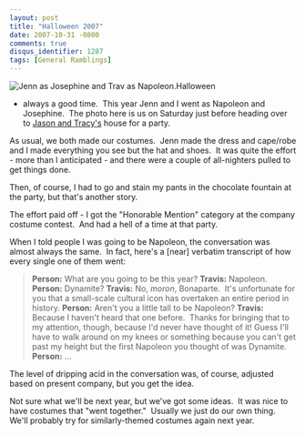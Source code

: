 ```yaml
---
layout: post
title: "Halloween 2007"
date: 2007-10-31 -0800
comments: true
disqus_identifier: 1287
tags: [General Ramblings]
---
```

![Jenn as Josephine and Trav as
Napoleon.](https://hyqi8g.dm2303.livefilestore.com/y2pe_jfqfgmT3DVCC27KBAV22FBt_OasGfF7kmJONFgVYb-xVdR3qgUgrXwJ2bnOfnKqLgtOJA4Qfx3a2S0rTNj_iHzK62jb-SGDMqp04x04xQ/20071031halloween.jpg?psid=1)Halloween
- always a good time.  This year Jenn and I went as Napoleon and
Josephine.  The photo here is us on Saturday just before heading over to
[Jason and Tracy's](http://www.meyercentral.com/) house for a party.

As usual, we both made our costumes.  Jenn made the dress and cape/robe
and I made everything you see but the hat and shoes.  It was quite the
effort - more than I anticipated - and there were a couple of
all-nighters pulled to get things done. 

Then, of course, I had to go and stain my pants in the chocolate
fountain at the party, but that's another story.

The effort paid off - I got the "Honorable Mention" category at the
company costume contest.  And had a hell of a time at that party.

When I told people I was going to be Napoleon, the conversation was
almost always the same.  In fact, here's a [near] verbatim transcript of
how every single one of them went:

> **Person:** What are you going to be this year?
>  **Travis:** Napoleon.
>  **Person:** Dynamite?
>  **Travis:** No, *moron*, Bonaparte.  It's unfortunate for you that a
> small-scale cultural icon has overtaken an entire period in history.
>  **Person:** Aren't you a little tall to be Napoleon?
>  **Travis:** Because I haven't heard that one before.  Thanks for
> bringing that to my attention, though, because I'd never have thought
> of it! Guess I'll have to walk around on my knees or something because
> you can't get past my height but the first Napoleon you thought of was
> Dynamite.
>  **Person:** ...

The level of dripping acid in the conversation was, of course, adjusted
based on present company, but you get the idea.

Not sure what we'll be next year, but we've got some ideas.  It was nice
to have costumes that "went together."  Usually we just do our own
thing.  We'll probably try for similarly-themed costumes again next
year.

